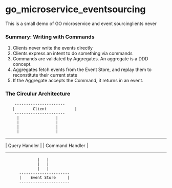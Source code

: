 # go_microservice_eventsourcing
This is a small demo of GO microservice and event sourcinglients never 

### Summary: Writing with Commands
1. Clients never write the events directly
2. Clients express an intent to do something via commands
3. Commands are validated by Aggregates. An aggregate is a DDD concept.
4. Aggregates fetch events from the Event Store, and replay them to reconstitute their current state
5. If the Aggregate accepts the Command, it returns in an event.

### The Circulur Architecture
        ----------------------
       |        Client            |
        ----------------------
         |                |
         |                |
         |                |
         |                |
  ----------------    ------------------
  | Query Handler |   | Command Handler |
  -----------------   ------------------
                  |   |
                  |   |
                  |   |
          ----------------------
          |    Event Store     |
          ----------------------
